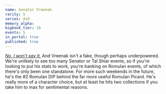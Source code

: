 ```yaml
---
name: Senator Vreenak
rarity: 5
series: ds9
memory_alpha:
bigbook_tier: 10
events: 5
in_portal: true
published: true
---
```


[_No, I won't say it._](https://www.youtube.com/watch?v=37nwLhIA1zs) And Vreenak isn't a fake, though perhaps underpowered. We're unlikely to see too many Senator or Tal Shiar events, so if you're looking to put his stats to work, you're banking on Romulan events, of which there's only been one standalone. For more such weekends in the future, he's the #2 Romulan DIP behind the far more useful Romulan Picard. He's really more of a character choice, but at least he hits two collections if you take him to max for sentimental reasons.
